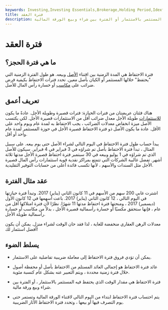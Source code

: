```yaml
---
keywords: Investing,Investing Essentials,Brokerage,Holding Period,Idexfund,Savings,Stock
title: فترة العقد
description: فترة الاحتفاظ هي مقدار الوقت الذي يحتفظ فيه المستثمر بالاستثمار أو الفترة بين شراء وبيع الورقة المالية.
---
```


# فترة العقد
## ما هي فترة الحجز؟

فترة الاحتفاظ هي المدة الزمنية بين اقتناء [الأصل](/assets) وبيعه. هو طول الفترة الزمنية التي "يحتفظ" خلالها المستثمر أو الكيان بأصل معين. تحدد فترات الاحتفاظ بكيفية فرض ضرائب على [مكاسب](/capitalgain) أو خسارة رأس المال للأصل.

## تعريف أعمق

هناك فئتان عريضتان من فترات الحيازة: فترات قصيرة وطويلة الأجل. عادةً ما يكون [للاستثمارات](/investing) طويلة الأجل معدل ضرائب أقل من الاستثمارات قصيرة الأجل. لكي يكتسب الأصل ميزة انخفاض معدلات الضرائب ، يجب الاحتفاظ به لمدة عام ويوم واحد على الأقل. عادة ما يكون الأصل ذو فترة الاحتفاظ قصيرة الأجل في حوزة المستثمر لمدة عام واحد أو أقل.

يبدأ حساب طول فترة الاحتفاظ في اليوم التالي لشراء الأصل حتى يوم بيعه. على سبيل المثال ، تبدأ فترة الاحتفاظ بأصل تم شراؤه في 3 فبراير في 4 فبراير. سيكون للأصل الذي تم شراؤه في 1 يوليو وبيعه في 30 سبتمبر فترة احتفاظ قصيرة الأجل مدتها ثلاثة أشهر. تفضل غالبية الشركات التي تتمتع بمراكز نقدية قوية استثمارات رأس المال قصيرة الأجل مثل السندات والأسهم ، لأنها تكسب فائدة أعلى من حسابات التوفير التقليدية.

## عقد مثال الفترة

اشترت غابي 200 سهم من الأسهم في 11 كانون الثاني (يناير) 2017. وتبدأ فترة حيازتها في اليوم التالي ، 12 كانون الثاني (يناير) 2017. باعت أسهمها في 12 كانون الأول (ديسمبر) 2017 ، ومنحتها فترة احتفاظ مدتها 11 شهرًا. نظرًا لأن فترة امتلاكها أقل من عام ، فإنها ستحقق مكسبًا أو خسارة رأسمالية قصيرة الأجل ، بدلاً من مكاسب أو خسارة رأسمالية طويلة الأجل.

معدلات الرهن العقاري منخفضة للغاية ، لذا فقد حان الوقت لشراء منزل. يمكن أن يكون أفضل استثمار لك!

## يسلط الضوء

- يمكن أن تؤدي فروق فترة الاحتفاظ إلى معاملة ضريبية تفاضلية على الاستثمار.

- عائد فترة الاحتفاظ هو إجمالي العائد المستلم من الاحتفاظ بأصل أو محفظة أصول خلال فترة زمنية محددة ، ويتم التعبير عنه بشكل عام كنسبة مئوية.

- فترة الاحتفاظ هي مقدار الوقت الذي يحتفظ فيه المستثمر بالاستثمار ، أو الفترة بين شراء وبيع ورقة مالية.

- يتم احتساب فترة الاحتفاظ ابتداء من اليوم التالي لاقتناء الورقة المالية وتستمر حتى يوم التصرف فيها أو بيعها ، وتحدد فترة الاحتفاظ الآثار الضريبية.

